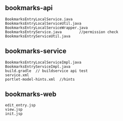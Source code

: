 ## bookmarks-api
    BookmarksEntryLocalService.java
    BookmarksEntryLocalServiceUtil.java
    BookmarksEntryLocalServiceWrapper.java
    BookmarksEntryService.java        //permission check
    BookmarksEntryServiceUtil.java


## bookmarks-service
    BookmarksEntryLocalServiceImpl.java
    BookmarksEntryServiceImpl.java
    build.gradle  // buildservice api test
    service.xml
    portlet-model-hints.xml  //hints
    
## bookmarks-web
    edit_entry.jsp
    view.jsp
    init.jsp
